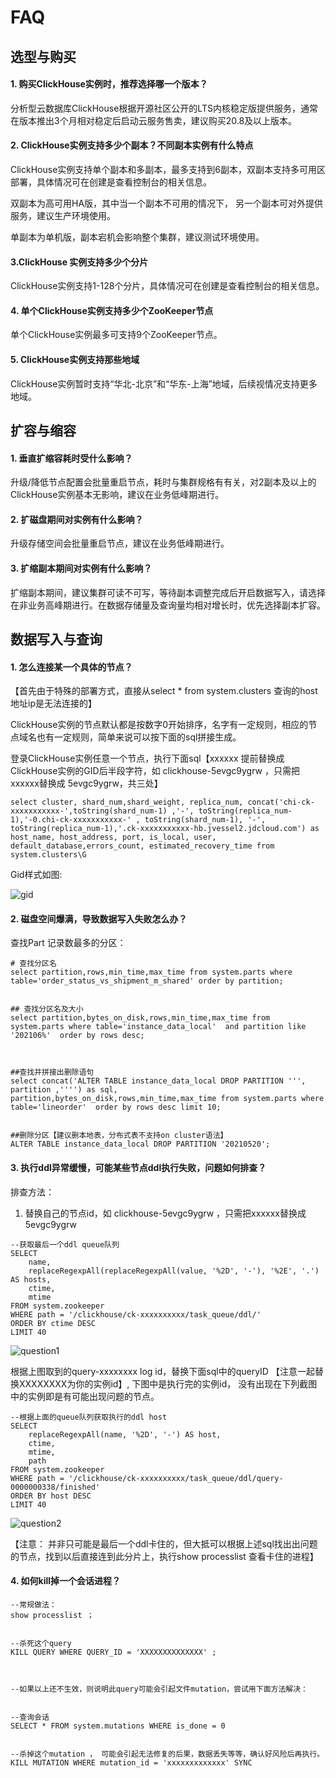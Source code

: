 # FAQ

## 选型与购买

#### 1. 购买ClickHouse实例时，推荐选择哪一个版本？

分析型云数据库ClickHouse根据开源社区公开的LTS内核稳定版提供服务，通常在版本推出3个月相对稳定后启动云服务售卖，建议购买20.8及以上版本。

#### 2. ClickHouse实例支持多少个副本？不同副本实例有什么特点

ClickHouse实例支持单个副本和多副本，最多支持到6副本，双副本支持多可用区部署，具体情况可在创建是查看控制台的相关信息。

双副本为高可用HA版，其中当一个副本不可用的情况下， 另一个副本可对外提供服务，建议生产环境使用。

单副本为单机版，副本宕机会影响整个集群，建议测试环境使用。

#### 3.ClickHouse 实例支持多少个分片
ClickHouse实例支持1-128个分片，具体情况可在创建是查看控制台的相关信息。

#### 4. 单个ClickHouse实例支持多少个ZooKeeper节点
单个ClickHouse实例最多可支持9个ZooKeeper节点。

#### 5. ClickHouse实例支持那些地域
ClickHouse实例暂时支持“华北-北京”和“华东-上海”地域，后续视情况支持更多地域。

## 扩容与缩容

#### 1. 垂直扩缩容耗时受什么影响？

升级/降低节点配置会批量重启节点，耗时与集群规格有有关，对2副本及以上的ClickHouse实例基本无影响，建议在业务低峰期进行。

#### 2. 扩磁盘期间对实例有什么影响？

升级存储空间会批量重启节点，建议在业务低峰期进行。

#### 3. 扩缩副本期间对实例有什么影响？

扩缩副本期间，建议集群可读不可写，等待副本调整完成后开启数据写入，请选择在非业务高峰期进行。在数据存储量及查询量均相对增长时，优先选择副本扩容。

## 数据写入与查询

#### 1. 怎么连接某一个具体的节点？

【首先由于特殊的部署方式，直接从select * from system.clusters 查询的host地址ip是无法连接的】

ClickHouse实例的节点默认都是按数字0开始排序，名字有一定规则，相应的节点域名也有一定规则，简单来说可以按下面的sql拼接生成。

登录ClickHouse实例任意一个节点，执行下面sql【xxxxxx 提前替换成ClickHouse实例的GID后半段字符，如 clickhouse-5evgc9ygrw ，只需把xxxxxx替换成 5evgc9ygrw，共三处】

```
select cluster, shard_num,shard_weight, replica_num, concat('chi-ck-xxxxxxxxxxx-',toString(shard_num-1) ,'-', toString(replica_num-1),'-0.chi-ck-xxxxxxxxxxx-' , toString(shard_num-1), '-', toString(replica_num-1),'.ck-xxxxxxxxxxx-hb.jvessel2.jdcloud.com') as host_name, host_address, port, is_local, user, default_database,errors_count, estimated_recovery_time from system.clusters\G
```

Gid样式如图:

![gid](/Users/quyiwei/GIT-Jdcloud/cn/image/JCHDB/gid.jpg)

#### 2.  磁盘空间爆满，导致数据写入失败怎么办？

查找Part 记录数最多的分区：

```
# 查找分区名
select partition,rows,min_time,max_time from system.parts where table='order_status_vs_shipment_m_shared' order by partition;
 
 
## 查找分区名及大小
select partition,bytes_on_disk,rows,min_time,max_time from system.parts where table='instance_data_local'  and partition like '202106%'  order by rows desc;
 
 
 
##查找并拼接出删除语句
select concat('ALTER TABLE instance_data_local DROP PARTITION ''', partition ,'''') as sql, partition,bytes_on_disk,rows,min_time,max_time from system.parts where table='lineorder'  order by rows desc limit 10;
 
 
##删除分区【建议删本地表，分布式表不支持on cluster语法】
ALTER TABLE instance_data_local DROP PARTITION '20210520';

```

#### 3.  执行ddl异常缓慢，可能某些节点ddl执行失败，问题如何排查？

排查方法：

1. 替换自己的节点id，如 clickhouse-5evgc9ygrw ，只需把xxxxxx替换成 5evgc9ygrw

```
--获取最后一个ddl queue队列
SELECT
    name,
    replaceRegexpAll(replaceRegexpAll(value, '%2D', '-'), '%2E', '.') AS hosts,
    ctime,
    mtime
FROM system.zookeeper
WHERE path = '/clickhouse/ck-xxxxxxxxxx/task_queue/ddl/'
ORDER BY ctime DESC
LIMIT 40
```

![question1](/Users/quyiwei/GIT-Jdcloud/cn/image/JCHDB/question1.jpg)

根据上图取到的query-xxxxxxxx log id，替换下面sql中的queryID 【注意一起替换XXXXXXXX为你的实例id】, 下图中是执行完的实例id， 没有出现在下列截图中的实例即是有可能出现问题的节点。

```
--根据上面的queue队列获取执行的ddl host
SELECT
    replaceRegexpAll(name, '%2D', '-') AS host,
    ctime,
    mtime,
    path
FROM system.zookeeper
WHERE path = '/clickhouse/ck-xxxxxxxxxx/task_queue/ddl/query-0000000338/finished'
ORDER BY host DESC
LIMIT 40
```

![question2](/Users/quyiwei/GIT-Jdcloud/cn/image/JCHDB/question2.jpg)

【注意： 并非只可能是最后一个ddl卡住的，但大抵可以根据上述sql找出出问题的节点，找到以后直接连到此分片上，执行show processlist 查看卡住的进程】

#### 4. 如何kill掉一个会话进程？

```
--常规做法：
show processlist ；
 
 
--杀死这个query
KILL QUERY WHERE QUERY_ID = 'XXXXXXXXXXXXXX' ;
 
 
 
--如果以上还不生效，则说明此query可能会引起文件mutation，尝试用下面方法解决：
 
 
--查询会话
SELECT * FROM system.mutations WHERE is_done = 0
 
 
--杀掉这个mutation ， 可能会引起无法修复的后果，数据丢失等等，确认好风险后再执行。
KILL MUTATION WHERE mutation_id = 'xxxxxxxxxxxxx' SYNC
```

